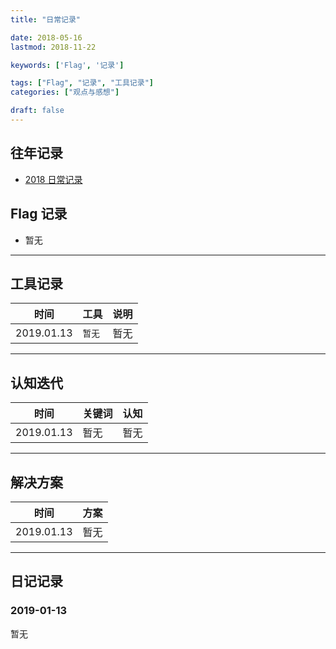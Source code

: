 ```yaml
---
title: "日常记录"

date: 2018-05-16
lastmod: 2018-11-22

keywords: ['Flag', '记录']

tags: ["Flag", "记录", "工具记录"]
categories: ["观点与感想"]

draft: false
---
```


## 往年记录

- [2018 日常记录](/post/2018-daily-notes/)  

## Flag 记录

- 暂无

---
## 工具记录

| 时间 | 工具 | 说明 |
| --- | --- | --- |
| 2019.01.13 | `暂无` | 暂无 |
---

## 认知迭代

| 时间 | 关键词 | 认知 |
| --- | --- | --- |
| 2019.01.13 | 暂无 | 暂无 |
---

## 解决方案

| 时间 |  方案 |
| --- | --- |
| 2019.01.13 | 暂无 |

---

## 日记记录

### 2019-01-13

暂无

